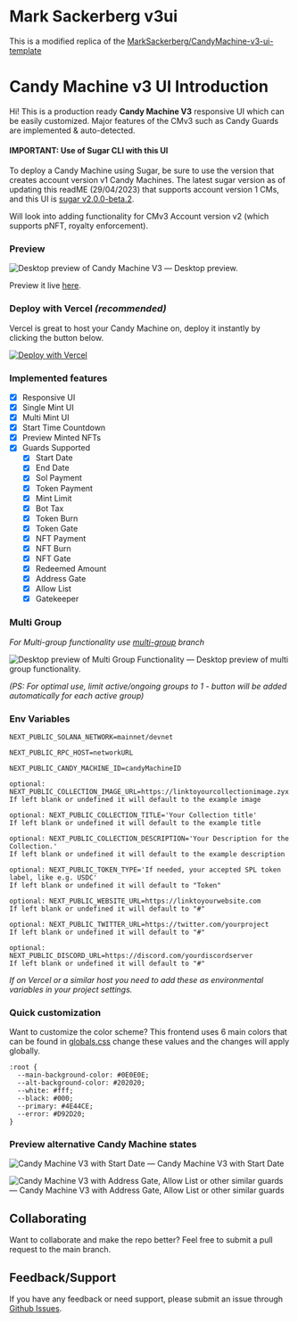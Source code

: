 # Mark Sackerberg v3ui
This is a modified replica of the [MarkSackerberg/CandyMachine-v3-ui-template](https://github.com/MarkSackerberg/CandyMachine-v3-ui-template)

# Candy Machine v3 UI Introduction
Hi! This is a production ready **Candy Machine V3** responsive UI which can be easily customized.
Major features of the CMv3 such as Candy Guards are implemented & auto-detected.

#### IMPORTANT: Use of Sugar CLI with this UI
To deploy a Candy Machine using Sugar, be sure to use the version that creates account version v1 Candy Machines. The latest sugar version as of updating this readME (29/04/2023) that supports account version 1 CMs, and this UI is [sugar v2.0.0-beta.2](https://github.com/metaplex-foundation/sugar/releases/tag/v2.0.0-beta.2).

Will look into adding functionality for CMv3 Account version v2 (which supports pNFT, royalty enforcement).

### Preview
![Desktop preview of Candy Machine V3](https://cdn.discordapp.com/attachments/1039648022516215919/1072170298398474250/cmv3.png)
— Desktop preview.

Preview it live [here](https://wearekite-cmv3-ui.vercel.app/).

### Deploy with Vercel *(recommended)*
Vercel is great to host your Candy Machine on, deploy it instantly by clicking the button below.

[![Deploy with Vercel](https://vercel.com/button)](https://vercel.com/new/clone?repository-url=https%3A%2F%2Fgithub.com%2Fwearekite%2Fcandy-machine-v3-ui&env=NEXT_PUBLIC_SOLANA_NETWORK,NEXT_PUBLIC_RPC_HOST,NEXT_PUBLIC_CANDY_MACHINE_ID,NEXT_PUBLIC_COLLECTION_IMAGE_URL,NEXT_PUBLIC_COLLECTION_TITLE,NEXT_PUBLIC_COLLECTION_DESCRIPTION,NEXT_PUBLIC_TOKEN_TYPE,NEXT_PUBLIC_WEBSITE_URL,NEXT_PUBLIC_TWITTER_URL,NEXT_PUBLIC_DISCORD_URL&envDescription=For%20documentation%20about%20the%20ENV%20usage%2C%20click%20the%20link%20below&envLink=https%3A%2F%2Fgithub.com%2Fwearekite%2Fcandy-machine-v3-ui%23env-variables&project-name=my-kite-cmv3&repository-name=my-kite-cmv3&demo-title=Candy%20Machine%20UI%20for%20CMv3&demo-description=An%20all-in-one%2C%20production-ready%20candy%20machine%20v3%20UI%20with%20easy%20customization.&demo-url=https%3A%2F%2Fwearekite-cmv3-ui.vercel.app%2F&demo-image=https%3A%2F%2Fcamo.githubusercontent.com%2F0e9d50b8c682fa584d11a6edd89189f7a081e99d9cb4a284207d0bd927a31f73%2F68747470733a2f2f63646e2e646973636f72646170702e636f6d2f6174746163686d656e74732f313033393634383032323531363231353931392f313037323137303239383339383437343235302f636d76332e706e67)

### Implemented features
- [x] Responsive UI
- [x] Single Mint UI
- [x] Multi Mint UI
- [x] Start Time Countdown
- [x] Preview Minted NFTs
- [x] Guards Supported
  - [x] Start Date
  - [x] End Date
  - [x] Sol Payment
  - [x] Token Payment
  - [x] Mint Limit
  - [x] Bot Tax
  - [x] Token Burn
  - [x] Token Gate
  - [x] NFT Payment
  - [x] NFT Burn
  - [x] NFT Gate
  - [x] Redeemed Amount
  - [x] Address Gate
  - [x] Allow List
  - [x] Gatekeeper

### Multi Group 
*For Multi-group functionality use [multi-group](https://github.com/wearekite/candy-machine-v3-ui/tree/multi-group) branch*

![Desktop preview of Multi Group Functionality](https://media.discordapp.net/attachments/869952469516570694/1081582904582357094/multi-mint-groups.png)
— Desktop preview of multi group functionality.

*(PS: For optimal use, limit active/ongoing groups to 1 - button will be added automatically for each active group)*

### Env Variables
```
NEXT_PUBLIC_SOLANA_NETWORK=mainnet/devnet
```
```
NEXT_PUBLIC_RPC_HOST=networkURL
```
```
NEXT_PUBLIC_CANDY_MACHINE_ID=candyMachineID
```
```
optional: NEXT_PUBLIC_COLLECTION_IMAGE_URL=https://linktoyourcollectionimage.zyx
If left blank or undefined it will default to the example image
```
```
optional: NEXT_PUBLIC_COLLECTION_TITLE='Your Collection title'
If left blank or undefined it will default to the example title
```
```
optional: NEXT_PUBLIC_COLLECTION_DESCRIPTION='Your Description for the Collection.'
If left blank or undefined it will default to the example description
```
```
optional: NEXT_PUBLIC_TOKEN_TYPE='If needed, your accepted SPL token label, like e.g. USDC'
If left blank or undefined it will default to "Token"
```
```
optional: NEXT_PUBLIC_WEBSITE_URL=https://linktoyourwebsite.com
If left blank or undefined it will default to "#"
```
```
optional: NEXT_PUBLIC_TWITTER_URL=https://twitter.com/yourproject
If left blank or undefined it will default to "#"
```
```
optional: NEXT_PUBLIC_DISCORD_URL=https://discord.com/yourdiscordserver
If left blank or undefined it will default to "#"
```
*If on Vercel or a similar host you need to add these as environmental variables in your project settings.*

### Quick customization
Want to customize the color scheme? This frontend uses 6 main colors that can be found in [globals.css](/styles/globals.css) change these values and the changes will apply globally.
```
:root {
  --main-background-color: #0E0E0E;
  --alt-background-color: #202020;
  --white: #fff;
  --black: #000;
  --primary: #4E44CE;
  --error: #D92D20;
}
```

### Preview alternative Candy Machine states
![Candy Machine V3 with Start Date](https://media.discordapp.net/attachments/1039648022516215919/1072171560288399440/startdatecmv3.png)
— Candy Machine V3 with Start Date

![Candy Machine V3 with Address Gate, Allow List or other similar guards](https://cdn.discordapp.com/attachments/1039648022516215919/1072171559520833656/privatecmv3.png)
— Candy Machine V3 with Address Gate, Allow List or other similar guards

## Collaborating
Want to collaborate and make the repo better? Feel free to submit a pull request to the main branch.

## Feedback/Support
If you have any feedback or need support, please submit an issue through [Github Issues](https://github.com/wearekite/candy-machine-v3-ui/issues).

